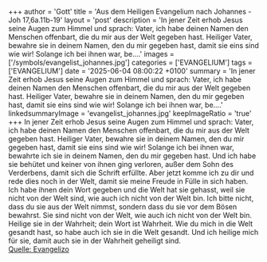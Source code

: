 +++
author = 'Gott'
title = 'Aus dem Heiligen Evangelium nach Johannes - Joh 17,6a.11b-19'
layout = 'post'
description = 'In jener Zeit erhob Jesus seine Augen zum Himmel und sprach: Vater, ich habe deinen Namen den Menschen offenbart, die du mir aus der Welt gegeben hast. Heiliger Vater, bewahre sie in deinem Namen, den du mir gegeben hast, damit sie eins sind wie wir! Solange ich bei ihnen war, be....'
images = ['/symbols/evangelist_johannes.jpg']
categories = ['EVANGELIUM']
tags = ['EVANGELIUM']
date = '2025-06-04 08:00:22 +0100'
summary = 'In jener Zeit erhob Jesus seine Augen zum Himmel und sprach: Vater, ich habe deinen Namen den Menschen offenbart, die du mir aus der Welt gegeben hast. Heiliger Vater, bewahre sie in deinem Namen, den du mir gegeben hast, damit sie eins sind wie wir! Solange ich bei ihnen war, be....'
linkedsummaryImage = 'evangelist_johannes.jpg'
keepImageRatio = 'true'
+++
In jener Zeit erhob Jesus seine Augen zum Himmel und sprach: Vater, ich habe deinen Namen den Menschen offenbart, die du mir aus der Welt gegeben hast.
Heiliger Vater, bewahre sie in deinem Namen, den du mir gegeben hast, damit sie eins sind wie wir!
Solange ich bei ihnen war, bewahrte ich sie in deinem Namen, den du mir gegeben hast.<!--more--> Und ich habe sie behütet und keiner von ihnen ging verloren, außer dem Sohn des Verderbens, damit sich die Schrift erfüllte.
Aber jetzt komme ich zu dir und rede dies noch in der Welt, damit sie meine Freude in Fülle in sich haben.
Ich habe ihnen dein Wort gegeben und die Welt hat sie gehasst, weil sie nicht von der Welt sind, wie auch ich nicht von der Welt bin.
Ich bitte nicht, dass du sie aus der Welt nimmst, sondern dass du sie vor dem Bösen bewahrst.
Sie sind nicht von der Welt, wie auch ich nicht von der Welt bin.
Heilige sie in der Wahrheit; dein Wort ist Wahrheit.
Wie du mich in die Welt gesandt hast, so habe auch ich sie in die Welt gesandt.
Und ich heilige mich für sie, damit auch sie in der Wahrheit geheiligt sind.<br> [Quelle: Evangelizo](https://evangeliumtagfuertag.org/DE/gospel)